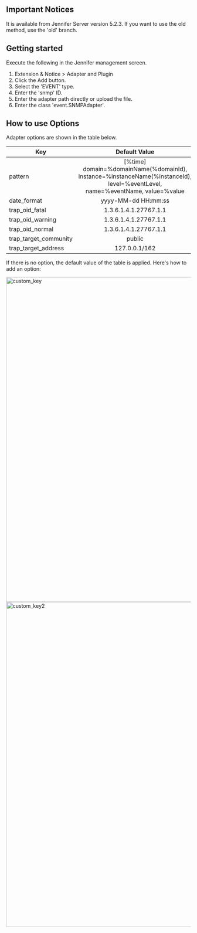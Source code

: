 ## Important Notices

It is available from Jennifer Server version 5.2.3. If you want to use the old method, use the 'old' branch.


## Getting started

Execute the following in the Jennifer management screen.

 1. Extension & Notice > Adapter and Plugin
 2. Click the Add button.
 3. Select the 'EVENT' type.
 4. Enter the 'snmp' ID.
 5. Enter the adapter path directly or upload the file.
 6. Enter the class 'event.SNMPAdapter'.

## How to use Options

Adapter options are shown in the table below.

| Key           | Default Value |
| ------------- |:-------------:|
| pattern       | [%time] domain=%domainName(%domainId), instance=%instanceName(%instanceId), level=%eventLevel, name=%eventName, value=%value |
| date_format   | yyyy-MM-dd HH:mm:ss |
| trap_oid_fatal | 1.3.6.1.4.1.27767.1.1 |
| trap_oid_warning | 1.3.6.1.4.1.27767.1.1 |
| trap_oid_normal | 1.3.6.1.4.1.27767.1.1 |
| trap_target_community | public |
| trap_target_address | 127.0.0.1/162 |

If there is no option, the default value of the table is applied. Here's how to add an option:

<img width="887" alt="custom_key" src="https://user-images.githubusercontent.com/1277117/26880960-ff4ef69c-4bd0-11e7-93b6-185391351711.png">

<img width="887" alt="custom_key2" src="https://user-images.githubusercontent.com/1277117/26881100-66ae4298-4bd1-11e7-886b-851f4441fd0c.png">
